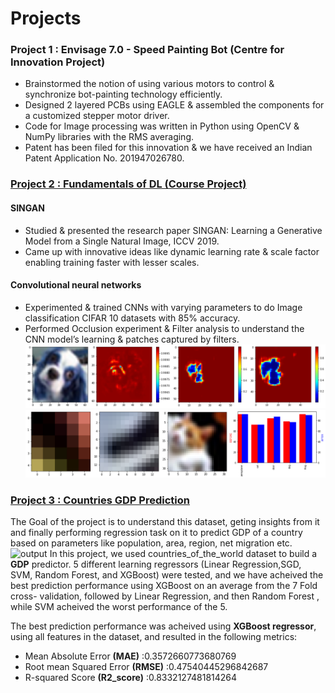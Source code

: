 # Projects

### Project 1 : Envisage 7.0 - Speed Painting Bot (Centre for Innovation Project)
* Brainstormed the notion of using various motors to control & synchronize bot-painting technology efficiently.
* Designed 2 layered PCBs using EAGLE & assembled the components for a customized stepper motor driver.
* Code for Image processing was written in Python using OpenCV & NumPy libraries with the RMS averaging.
* Patent has been filed for this innovation & we have received an Indian Patent Application No. 201947026780.

### [Project 2 : Fundamentals of DL (Course Project)](https://github.com/Suryanarayanang98/CS-6910-Foundation_of_Deep_Learning)
#### SINGAN 
* Studied & presented the research paper SINGAN:  Learning a Generative Model from a Single Natural Image, ICCV 2019.
* Came up with innovative ideas like dynamic learning rate & scale factor enabling training faster with lesser scales.

#### Convolutional neural networks
* Experimented & trained CNNs with varying parameters to do Image classification CIFAR 10 datasets with 85% accuracy.
* Performed Occlusion experiment & Filter analysis to understand the CNN model’s learning & patches captured by filters.
![](/images/download.png)
![](/images/fliter.png)

### [Project 3 : Countries GDP Prediction](https://github.com/Suryanarayanang98/Countries-GDP)
The Goal of the project is to understand this dataset, geting insights from it and finally performing regression task on it to predict GDP of a country based on parameters like population, area, region, net migration etc.
![output](https://user-images.githubusercontent.com/64247956/84409420-083ce080-ac2b-11ea-8c45-833d0a61de8e.png)
In this project, we used countries_of_the_world dataset to build a <b>GDP</b> predictor. 5 different learning regressors (Linear Regression,SGD, SVM, Random Forest, and XGBoost) were tested, and we have acheived the best prediction performance using XGBoost on an average from the 7 Fold cross- validation, followed by Linear Regression, and then Random Forest , while SVM acheived the worst performance of the 5.

The best prediction performance was acheived using <b>XGBoost regressor</b>, using all features in the dataset, and resulted in the following metrics:
- Mean Absolute Error  <b> (MAE)</b> :0.3572660773680769
- Root mean Squared Error  <b>(RMSE)</b> :0.47540445296842687
- R-squared Score  <b>(R2_score)</b> :0.8332127481814264
